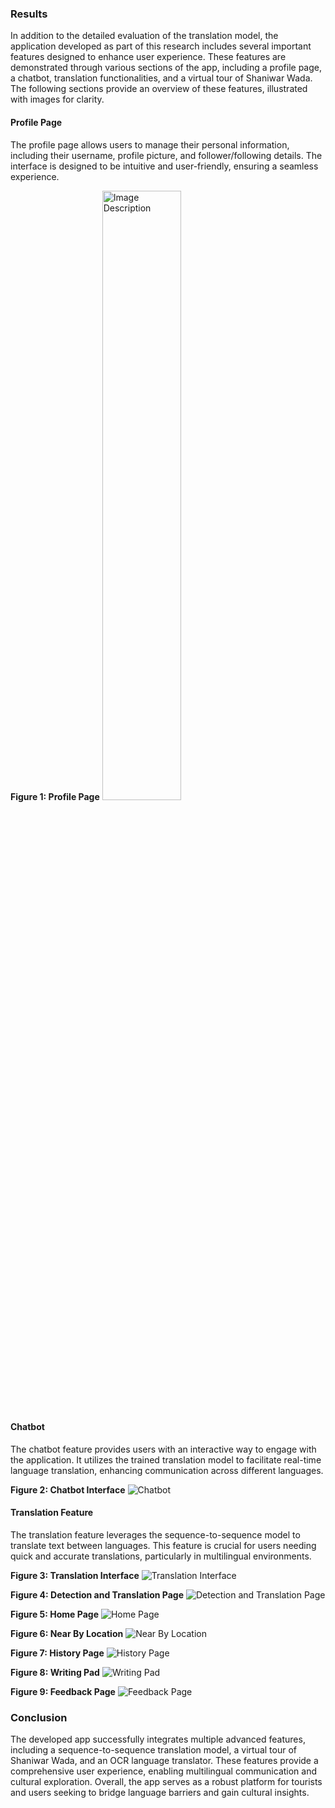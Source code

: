 ### Results

In addition to the detailed evaluation of the translation model, the application developed as part of this research includes several important features designed to enhance user experience. These features are demonstrated through various sections of the app, including a profile page, a chatbot, translation functionalities, and a virtual tour of Shaniwar Wada. The following sections provide an overview of these features, illustrated with images for clarity.

#### Profile Page

The profile page allows users to manage their personal information, including their username, profile picture, and follower/following details. The interface is designed to be intuitive and user-friendly, ensuring a seamless experience.

**Figure 1: Profile Page**
<img src="https://github.com/swatisonone/tour/assets/100404678/fbf147a8-d28f-4c9f-8313-295a517fb6c" alt="Image Description" width="50%">


#### Chatbot

The chatbot feature provides users with an interactive way to engage with the application. It utilizes the trained translation model to facilitate real-time language translation, enhancing communication across different languages.

**Figure 2: Chatbot Interface**
![Chatbot](https://github.com/swatisonone/tour/assets/100404678/4b0b83d2-5cfe-496a-8a2c-ec46491b4baa)

#### Translation Feature

The translation feature leverages the sequence-to-sequence model to translate text between languages. This feature is crucial for users needing quick and accurate translations, particularly in multilingual environments.

**Figure 3: Translation Interface**
![Translation Interface](https://github.com/swatisonone/tour/assets/100404678/291427db-be5c-48c8-a719-c4a33ce69b74)

**Figure 4: Detection and Translation Page**
![Detection and Translation Page](https://github.com/swatisonone/tour/assets/100404678/2f911f3b-063b-4cac-b421-4ebdaa05ad8d)

**Figure 5: Home Page**
![Home Page](https://github.com/swatisonone/tour/assets/100404678/d0e6a1b7-9d89-4ea5-8c91-17335159abe8)

**Figure 6: Near By Location**
![Near By Location](https://github.com/swatisonone/tour/assets/100404678/2cace4ad-c191-4711-98c8-0f75e69d9546)

**Figure 7: History Page**
![History Page](https://github.com/swatisonone/tour/assets/100404678/5c540142-1e8f-4c0a-b927-c5d9511d32d6)

**Figure 8: Writing Pad**
![Writing Pad](https://github.com/swatisonone/tour/assets/100404678/a3e0dd4c-195a-489d-a256-922b3c365ac2)

**Figure 9: Feedback Page**
![Feedback Page](https://github.com/swatisonone/tour/assets/100404678/c4253ded-48a5-4bc3-8197-2ad790b30e43)

### Conclusion

The developed app successfully integrates multiple advanced features, including a sequence-to-sequence translation model, a virtual tour of Shaniwar Wada, and an OCR language translator. These features provide a comprehensive user experience, enabling multilingual communication and cultural exploration.  Overall, the app serves as a robust platform for tourists and users seeking to bridge language barriers and gain cultural insights.
